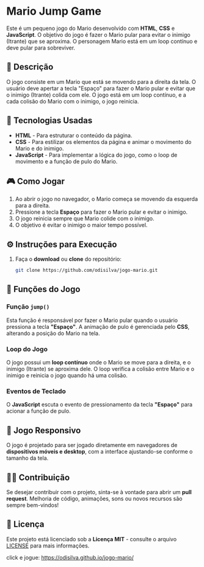 # Mario Jump Game

Este é um pequeno jogo do Mario desenvolvido com **HTML**, **CSS** e **JavaScript**. O objetivo do jogo é fazer o Mario pular para evitar o inimigo (Itrante) que se aproxima. O personagem Mario está em um loop contínuo e deve pular para sobreviver.

## 📝 **Descrição**

O jogo consiste em um Mario que está se movendo para a direita da tela. O usuário deve apertar a tecla "Espaço" para fazer o Mario pular e evitar que o inimigo (Itrante) colida com ele. O jogo está em um loop contínuo, e a cada colisão do Mario com o inimigo, o jogo reinicia. 

## 🚀 **Tecnologias Usadas**

- **HTML** - Para estruturar o conteúdo da página.
- **CSS** - Para estilizar os elementos da página e animar o movimento do Mario e do inimigo.
- **JavaScript** - Para implementar a lógica do jogo, como o loop de movimento e a função de pulo do Mario.

## 🎮 **Como Jogar**

1. Ao abrir o jogo no navegador, o Mario começa se movendo da esquerda para a direita.
2. Pressione a tecla **Espaço** para fazer o Mario pular e evitar o inimigo.
3. O jogo reinicia sempre que Mario colide com o inimigo.
4. O objetivo é evitar o inimigo o maior tempo possível.

## ⚙️ **Instruções para Execução**

1. Faça o **download** ou **clone** do repositório:
   ```bash
   git clone https://github.com/odisilva/jogo-mario.git
## 📖 **Funções do Jogo**

### **Função `jump()`**
Esta função é responsável por fazer o Mario pular quando o usuário pressiona a tecla **"Espaço"**. A animação de pulo é gerenciada pelo **CSS**, alterando a posição do Mario na tela.

### **Loop do Jogo**
O jogo possui um **loop contínuo** onde o Mario se move para a direita, e o inimigo (Itrante) se aproxima dele. O loop verifica a colisão entre Mario e o inimigo e reinicia o jogo quando há uma colisão.

### **Eventos de Teclado**
O **JavaScript** escuta o evento de pressionamento da tecla **"Espaço"** para acionar a função de pulo.

## 📱 **Jogo Responsivo**
O jogo é projetado para ser jogado diretamente em navegadores de **dispositivos móveis e desktop**, com a interface ajustando-se conforme o tamanho da tela.

## 👨‍💻 **Contribuição**
Se desejar contribuir com o projeto, sinta-se à vontade para abrir um **pull request**. Melhoria de código, animações, sons ou novos recursos são sempre bem-vindos!

## 📝 **Licença**
Este projeto está licenciado sob a **Licença MIT** - consulte o arquivo [LICENSE](LICENSE) para mais informações.

click e jogue: https://odisilva.github.io/jogo-mario/
